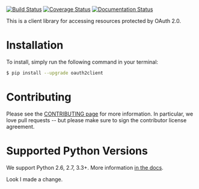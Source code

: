 [![Build Status](https://travis-ci.org/google/oauth2client.svg?branch=master)](https://travis-ci.org/google/oauth2client)
[![Coverage Status](https://coveralls.io/repos/google/oauth2client/badge.svg?branch=master&service=github)](https://coveralls.io/github/google/oauth2client?branch=master)
[![Documentation Status](https://readthedocs.org/projects/oauth2client/badge/?version=latest)](http://oauth2client.readthedocs.org/)

This is a client library for accessing resources protected by OAuth 2.0.

Installation
============

To install, simply run the following command in your terminal:

```bash
$ pip install --upgrade oauth2client
```

Contributing
============

Please see the [CONTRIBUTING page][1] for more information. In particular, we
love pull requests -- but please make sure to sign the contributor license
agreement.

Supported Python Versions
=========================

We support Python 2.6, 2.7, 3.3+. More information [in the docs][2].

[1]: https://github.com/google/oauth2client/blob/master/CONTRIBUTING.md
[2]: http://oauth2client.readthedocs.org/#supported-python-versions

Look I made a change. 
